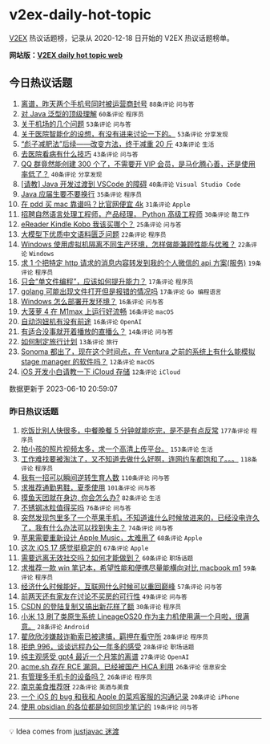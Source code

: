 # v2ex-daily-hot-topic

[V2EX](https://www.v2ex.com/) 热议话题榜，记录从 2020-12-18 日开始的 V2EX 热议话题榜单。

**网站版：[V2EX daily hot topic web](https://boojack.github.io/v2ex-daily-hot-topic-web/)**

## 今日热议话题

<!-- TODAY BEGIN -->

1. [离谱，昨天两个手机号同时被运营商封号](https://www.v2ex.com/t/947499) `88条评论` `问与答`
1. [对 Java 泛型的顶级理解](https://www.v2ex.com/t/947486) `60条评论` `程序员`
1. [关于机场的几个问题](https://www.v2ex.com/t/947477) `53条评论` `问与答`
1. [关于医院智能化的设想，有没有进来讨论一下的。](https://www.v2ex.com/t/947498) `53条评论` `分享发现`
1. [“彪子减肥法”后续——改变方法，终于减重 20 斤](https://www.v2ex.com/t/947474) `43条评论` `生活`
1. [去医院看病有什么技巧](https://www.v2ex.com/t/947509) `43条评论` `问与答`
1. [QQ 群竟然能创建 300 个了，不需要开 VIP 会员，是马化腾心善，还是使用率低了？](https://www.v2ex.com/t/947469) `40条评论` `分享发现`
1. [[请教] Java 开发过渡到 VSCode 的障碍](https://www.v2ex.com/t/947532) `40条评论` `Visual Studio Code`
1. [Java 应届生要不要换行](https://www.v2ex.com/t/947515) `35条评论` `程序员`
1. [在 pdd 买 mac 靠谱吗？比官网便宜 4k](https://www.v2ex.com/t/947541) `31条评论` `Apple`
1. [招聘自然语言处理工程师，产品经理， Python 高级工程师](https://www.v2ex.com/t/947478) `30条评论` `酷工作`
1. [eReader Kindle Kobo 我该买哪个？](https://www.v2ex.com/t/947482) `25条评论` `问与答`
1. [大模型下优质中文语料匮乏问题](https://www.v2ex.com/t/947622) `22条评论` `程序员`
1. [Windows 使用虚拟机隔离不同生产环境，怎样做能兼顾性能与优雅？](https://www.v2ex.com/t/947613) `22条评论` `Windows`
1. [求 1 个把特定 http 请求的消息内容转发到我的个人微信的 api 方案(服务)](https://www.v2ex.com/t/947568) `19条评论` `程序员`
1. [只会“单文件编程”，应该如何提升能力？](https://www.v2ex.com/t/947572) `17条评论` `程序员`
1. [golang 可能出现文件打开但是报错的情况吗](https://www.v2ex.com/t/947492) `17条评论` `Go 编程语言`
1. [Windows 怎么部署开发环境？](https://www.v2ex.com/t/947562) `16条评论` `问与答`
1. [大菠萝 4 在 M1max 上运行好流畅](https://www.v2ex.com/t/947522) `16条评论` `macOS`
1. [自动泡妞机有没有前途](https://www.v2ex.com/t/947473) `16条评论` `OpenAI`
1. [有适合没事就开着播放的直播么？](https://www.v2ex.com/t/947619) `14条评论` `问与答`
1. [如何制定旅行计划](https://www.v2ex.com/t/947607) `13条评论` `旅行`
1. [Sonoma 都出了，现在这个时间点，在 Ventura 之前的系统上有什么能模拟 stage manager 的软件吗？](https://www.v2ex.com/t/947503) `12条评论` `macOS`
1. [iOS 开发小白请教一下 iCloud 存储](https://www.v2ex.com/t/947479) `12条评论` `iCloud`

数据更新于 2023-06-10 20:59:07

<!-- TODAY END -->

### 昨日热议话题

<!-- YESTERDAY BEGIN -->

1. [吃饭比别人快很多，中餐晚餐 5 分钟就能吃完，是不是有点反常](https://www.v2ex.com/t/947169) `177条评论` `程序员`
1. [拍小孩的照片视频太多，求一个高清上传平台。](https://www.v2ex.com/t/947187) `153条评论` `生活`
1. [工作难找要被淘汰了，又不知道去做什么好啊，连网约车都饱和了。。。](https://www.v2ex.com/t/947259) `118条评论` `程序员`
1. [我有一招可以瞬间逆转生育人数](https://www.v2ex.com/t/947370) `110条评论` `问与答`
1. [求推荐通勤男鞋，夏季使用](https://www.v2ex.com/t/947219) `101条评论` `问与答`
1. [摸鱼天团就在身边, 你会怎么办?](https://www.v2ex.com/t/947230) `82条评论` `生活`
1. [不锈钢冰粒值得买吗](https://www.v2ex.com/t/947220) `76条评论` `问与答`
1. [突然发现包里多了一个苹果手机，不知道谁什么时候放进来的，已经没电许久了，我有什么办法可以找到失主？](https://www.v2ex.com/t/947160) `74条评论` `问与答`
1. [苹果需要重新设计 Apple Music，太难用了](https://www.v2ex.com/t/947276) `68条评论` `Apple`
1. [这次 iOS 17 感觉挺稳定的](https://www.v2ex.com/t/947175) `67条评论` `Apple`
1. [需要远离无效社交吗？如何才能做到？](https://www.v2ex.com/t/947229) `60条评论` `职场话题`
1. [求推荐一款 win 笔记本，希望性能和便携尽量能横向对比 macbook m1](https://www.v2ex.com/t/947210) `59条评论` `程序员`
1. [经济什么时候能好，互联网什么时候可以重回巅峰](https://www.v2ex.com/t/947198) `57条评论` `问与答`
1. [前两天还有家友在讨论不买房的可行性](https://www.v2ex.com/t/947182) `49条评论` `问与答`
1. [CSDN 的登陆复制又搞出新花样了额](https://www.v2ex.com/t/947362) `30条评论` `程序员`
1. [小米 13 刷了类原生系统 LineageOS20 作为主力机使用满一个月啦，很满意。](https://www.v2ex.com/t/947374) `28条评论` `Android`
1. [翟欣欣涉嫌敲诈勒索已被逮捕，羁押在看守所](https://www.v2ex.com/t/947366) `28条评论` `程序员`
1. [拒绝 996，谈谈远程办公一年多的感受](https://www.v2ex.com/t/947355) `28条评论` `职场话题`
1. [纯主观感受 gpt4 最近一个月笨的离谱](https://www.v2ex.com/t/947392) `27条评论` `OpenAI`
1. [acme.sh 存在 RCE 漏洞，已经被国产 HiCA 利用](https://www.v2ex.com/t/947389) `26条评论` `信息安全`
1. [有管理多手机卡的设备吗？](https://www.v2ex.com/t/947350) `26条评论` `程序员`
1. [南京美食推荐呀](https://www.v2ex.com/t/947299) `22条评论` `美酒与美食`
1. [一个 iOS 的 bug 和我和 Apple 的菜鸡客服的沟通记录](https://www.v2ex.com/t/947234) `20条评论` `iPhone`
1. [使用 obsidian 的各位都是如何同步笔记的](https://www.v2ex.com/t/947284) `19条评论` `问与答`

<!-- YESTERDAY END -->

---

💡 Idea comes from [justjavac 迷渡](https://github.com/justjavac/)
